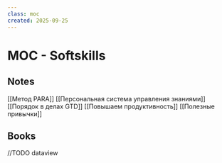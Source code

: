 ```yaml
---
class: moc
created: 2025-09-25
---
```

# MOC - Softskills

## Notes

[[Метод PARA]]
[[Персональная система управления знаниями]]
[[Порядок в делах GTD]]
[[Повышаем продуктивность]]
[[Полезные привычки]]
## Books

//TODO dataview
